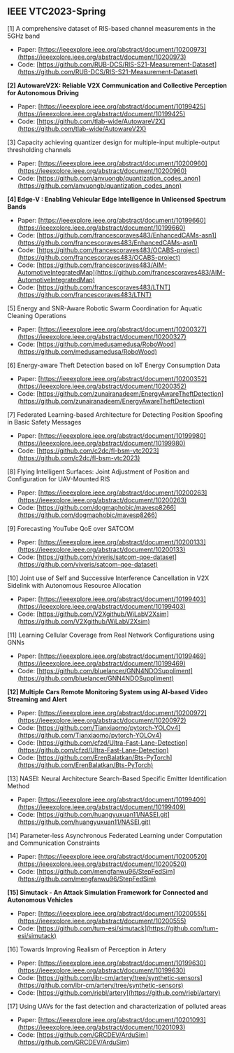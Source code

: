 ## IEEE VTC2023-Spring
[1] A comprehensive dataset of RIS-based channel measurements in the 5GHz band
* Paper: [https://ieeexplore.ieee.org/abstract/document/10200973](https://ieeexplore.ieee.org/abstract/document/10200973)
* Code: [https://github.com/RUB-DCS/RIS-S21-Measurement-Dataset](https://github.com/RUB-DCS/RIS-S21-Measurement-Dataset)

**[2] AutowareV2X: Reliable V2X Communication and Collective Perception for Autonomous Driving**
* Paper: [https://ieeexplore.ieee.org/abstract/document/10199425](https://ieeexplore.ieee.org/abstract/document/10199425)
* Code: [https://github.com/tlab-wide/AutowareV2X](https://github.com/tlab-wide/AutowareV2X)

[3] Capacity achieving quantizer design for multiple-input multiple-output thresholding channels
* Paper: [https://ieeexplore.ieee.org/abstract/document/10200960](https://ieeexplore.ieee.org/abstract/document/10200960)
* Code: [https://github.com/anvuongb/quantization_codes_anon](https://github.com/anvuongb/quantization_codes_anon)

**[4] Edge-V : Enabling Vehicular Edge Intelligence in Unlicensed Spectrum Bands**
* Paper: [https://ieeexplore.ieee.org/abstract/document/10199660](https://ieeexplore.ieee.org/abstract/document/10199660)
* Code: [https://github.com/francescoraves483/EnhancedCAMs-asn1](https://github.com/francescoraves483/EnhancedCAMs-asn1)
* Code: [https://github.com/francescoraves483/OCABS-project](https://github.com/francescoraves483/OCABS-project)
* Code: [https://github.com/francescoraves483/AIM-AutomotiveIntegratedMap](https://github.com/francescoraves483/AIM-AutomotiveIntegratedMap)
* Code: [https://github.com/francescoraves483/LTNT](https://github.com/francescoraves483/LTNT)

[5] Energy and SNR-Aware Robotic Swarm Coordination for Aquatic Cleaning Operations
* Paper: [https://ieeexplore.ieee.org/abstract/document/10200327](https://ieeexplore.ieee.org/abstract/document/10200327)
* Code: [https://github.com/medusamedusa/RoboWood](https://github.com/medusamedusa/RoboWood)

[6] Energy-aware Theft Detection based on IoT Energy Consumption Data
* Paper: [https://ieeexplore.ieee.org/abstract/document/10200352](https://ieeexplore.ieee.org/abstract/document/10200352)
* Code: [https://github.com/zunairanadeem/EnergyAwareTheftDetection](https://github.com/zunairanadeem/EnergyAwareTheftDetection)

[7] Federated Learning-based Architecture for Detecting Position Spoofing in Basic Safety Messages
* Paper: [https://ieeexplore.ieee.org/abstract/document/10199980](https://ieeexplore.ieee.org/abstract/document/10199980)
* Code: [https://github.com/c2dc/fl-bsm-vtc2023](https://github.com/c2dc/fl-bsm-vtc2023)

[8] Flying Intelligent Surfaces: Joint Adjustment of Position and Configuration for UAV-Mounted RIS
* Paper: [https://ieeexplore.ieee.org/abstract/document/10200263](https://ieeexplore.ieee.org/abstract/document/10200263)
* Code: [https://github.com/dogmaphobic/mavesp8266](https://github.com/dogmaphobic/mavesp8266)

[9] Forecasting YouTube QoE over SATCOM
* Paper: [https://ieeexplore.ieee.org/abstract/document/10200133](https://ieeexplore.ieee.org/abstract/document/10200133)
* Code: [https://github.com/viveris/satcom-qoe-dataset](https://github.com/viveris/satcom-qoe-dataset)

[10] Joint use of Self and Successive Interference Cancellation in V2X Sidelink with Autonomous Resource Allocation
* Paper: [https://ieeexplore.ieee.org/abstract/document/10199403](https://ieeexplore.ieee.org/abstract/document/10199403)
* Code: [https://github.com/V2Xgithub/WiLabV2Xsim](https://github.com/V2Xgithub/WiLabV2Xsim)

[11] Learning Cellular Coverage from Real Network Configurations using GNNs
* Paper: [https://ieeexplore.ieee.org/abstract/document/10199469](https://ieeexplore.ieee.org/abstract/document/10199469)
* Code: [https://github.com/bluelancer/GNN4NDOSuppliment](https://github.com/bluelancer/GNN4NDOSuppliment)

**[12] Multiple Cars Remote Monitoring System using AI-based Video Streaming and Alert**
* Paper: [https://ieeexplore.ieee.org/abstract/document/10200972](https://ieeexplore.ieee.org/abstract/document/10200972)
* Code: [https://github.com/Tianxiaomo/pytorch-YOLOv4](https://github.com/Tianxiaomo/pytorch-YOLOv4)
* Code: [https://github.com/cfzd/Ultra-Fast-Lane-Detection](https://github.com/cfzd/Ultra-Fast-Lane-Detection)
* Code: [https://github.com/ErenBalatkan/Bts-PyTorch](https://github.com/ErenBalatkan/Bts-PyTorch)

[13] NASEI: Neural Architecture Search-Based Specific Emitter Identification Method
* Paper: [https://ieeexplore.ieee.org/abstract/document/10199409](https://ieeexplore.ieee.org/abstract/document/10199409)
* Code: [https://github.com/huangyuxuan11/NASEI.git](https://github.com/huangyuxuan11/NASEI.git)

[14] Parameter-less Asynchronous Federated Learning under Computation and Communication Constraints
* Paper: [https://ieeexplore.ieee.org/abstract/document/10200520](https://ieeexplore.ieee.org/abstract/document/10200520)
* Code: [https://github.com/mengfanwu96/StepFedSim](https://github.com/mengfanwu96/StepFedSim)

**[15] Simutack - An Attack Simulation Framework for Connected and Autonomous Vehicles**
* Paper: [https://ieeexplore.ieee.org/abstract/document/10200555](https://ieeexplore.ieee.org/abstract/document/10200555)
* Code: [https://github.com/tum-esi/simutack](https://github.com/tum-esi/simutack)

[16] Towards Improving Realism of Perception in Artery
* Paper: [https://ieeexplore.ieee.org/abstract/document/10199630](https://ieeexplore.ieee.org/abstract/document/10199630)
* Code: [https://github.com/ibr-cm/artery/tree/synthetic-sensors](https://github.com/ibr-cm/artery/tree/synthetic-sensors)
* Code: [https://github.com/riebl/artery](https://github.com/riebl/artery)

[17] Using UAVs for the fast detection and characterization of polluted areas
* Paper: [https://ieeexplore.ieee.org/abstract/document/10201093](https://ieeexplore.ieee.org/abstract/document/10201093)
* Code: [https://github.com/GRCDEV/ArduSim](https://github.com/GRCDEV/ArduSim)
